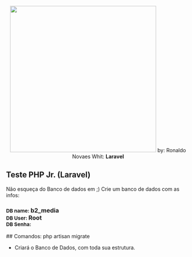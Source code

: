 <p align="center"><a href="https://laravel.com" target="_blank"><img src="https://b2midia.com.br/wp-content/uploads/2020/01/logo-white-1.svg" width="400"></a>
    by: Ronaldo Novaes Whit: <b>Laravel</b>
</p>

## Teste PHP Jr. (Laravel)
Não esqueça do Banco de dados em ;)
Crie um banco de dados com as infos:
<h3>
<small>DB name: </small> b2_media<br>
<small>DB User: </small> Root<br>
<small>DB Senha: </small> <br>
</h3>
## Comandos: 
    php artisan migrate

- Criará o Banco de Dados, com toda sua estrutura.


[comment]: <> (- Criará o Banco de Dados, com toda sua estrutura.)

